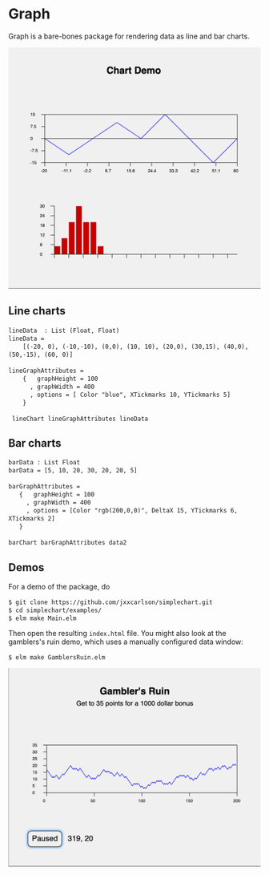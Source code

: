 # Graph

Graph is a bare-bones package for rendering data as line and bar charts. 

![(Demo image in GitHub Repo)](demo.png)

## Line charts


    lineData  : List (Float, Float)
    lineData =
        [(-20, 0), (-10,-10), (0,0), (10, 10), (20,0), (30,15), (40,0), (50,-15), (60, 0)]

    lineGraphAttributes =
        {   graphHeight = 100
          , graphWidth = 400
          , options = [ Color "blue", XTickmarks 10, YTickmarks 5]
        }
        
     lineChart lineGraphAttributes lineData
     
## Bar charts
        
    barData : List Float
    barData = [5, 10, 20, 30, 20, 20, 5]

    barGraphAttributes =
       {   graphHeight = 100
         , graphWidth = 400
         , options = [Color "rgb(200,0,0)", DeltaX 15, YTickmarks 6, XTickmarks 2]
       }
       
    barChart barGraphAttributes data2
    
## Demos

For a demo of the package, do

    $ git clone https://github.com/jxxcarlson/simplechart.git
    $ cd simplechart/examples/
    $ elm make Main.elm
    
Then open the resulting `index.html` file.  You might also
look at the gamblers's ruin demo, which uses a manually configured
data window:

    $ elm make GamblersRuin.elm
   
![(Demo image in GitHub Repo)](gr.png)
    



